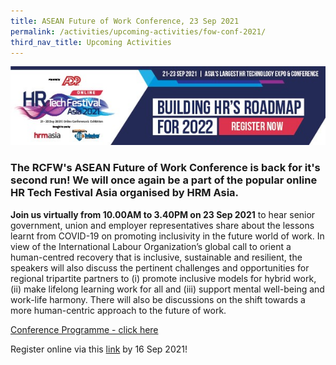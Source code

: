 ```yaml
---
title: ASEAN Future of Work Conference, 23 Sep 2021
permalink: /activities/upcoming-activities/fow-conf-2021/
third_nav_title: Upcoming Activities
---
```

![Alt text for image on Isomer site](/images/HR%20Tech%20Festival%20Asia%202021.png)

### The RCFW's ASEAN Future of Work Conference is back for it's second run! We will once again be a part of the popular online HR Tech Festival Asia organised by HRM Asia. 

**Join us virtually from 10.00AM to 3.40PM on 23 Sep 2021** to hear senior government, union and employer representatives share about the lessons learnt from COVID-19 on promoting inclusivity in the future world of work. In view of the International Labour Organization’s global call to orient a human-centred recovery that is inclusive, sustainable and resilient, the speakers will also discuss the pertinent challenges and opportunities for regional tripartite partners to (i) promote inclusive models for hybrid work, (ii) make lifelong learning work for all and (iii) support mental well-being and work-life harmony. There will also be discussions on the shift towards a more human-centric approach to the future of work. 

[Conference Programme - click here](/files/ASEAN%20Future%20of%20Work%20Conference%202021%20Provisional%20Programme.pdf)

Register online via this [link](https://hubs.li/H0VHdVF0 ) by 16 Sep 2021! 